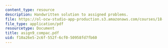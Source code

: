```yaml
---
content_type: resource
description: Handwritten solution to assigned problems.
file: https://ol-ocw-studio-app-production.s3.amazonaws.com/courses/18-996a-simplicity-theory-spring-2004/f10a26e52c6f552f6cf050958fd7fb60_asign9_compac.pdf
file_type: application/pdf
resourcetype: Document
title: asign9_compac.pdf
uid: f10a26e5-2c6f-552f-6cf0-50958fd7fb60
---
```

